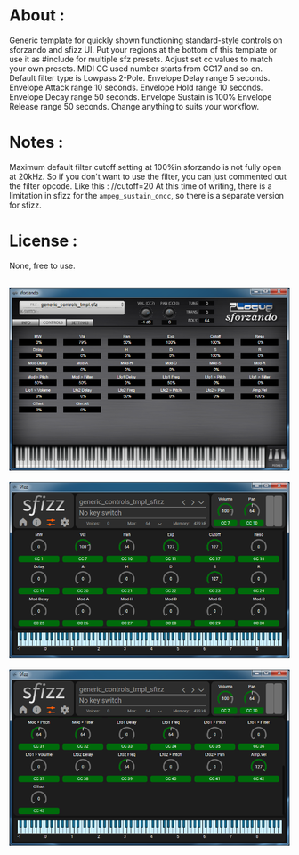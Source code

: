 # About :
Generic template for quickly shown functioning standard-style controls on sforzando and sfizz UI.
Put your regions at the bottom of this template or use it as #include for multiple sfz presets.
Adjust set cc values to match your own presets.
MIDI CC used number starts from CC17 and so on.
Default filter type is Lowpass 2-Pole.
Envelope Delay range 5 seconds.
Envelope Attack range 10 seconds.
Envelope Hold range 10 seconds.
Envelope Decay range 50 seconds.
Envelope Sustain is 100%
Envelope Release range 50 seconds.
Change anything to suits your workflow.

# Notes :
Maximum default filter cutoff setting at 100%in sforzando is not fully open at 20kHz.
So if you don't want to use the filter, you can just commented out the filter opcode.
Like this : //cutoff=20
At this time of writing, there is a limitation in sfizz for the `ampeg_sustain_oncc`, so there is a separate version for sfizz.

# License :
None, free to use.

<br><img src="gen_ctrl_tmpl_sforz.png"><br>
<br><img src="gen_ctrl_sfizz_p1.png"><br>
<br><img src="gen_ctrl_sfizz_p2.png"><br>
